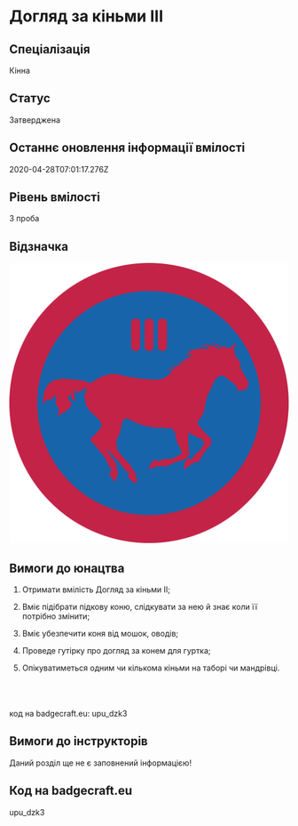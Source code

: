 # Догляд за кіньми III

## Спеціалізація

Кінна

## Статус

Затверджена

## Останнє оновлення інформації вмілості

2020-04-28T07:01:17.276Z

## Рівень вмілості

3 проба

## Відзначка

![Відзначка](../images/Dohliad_za_kinmy_III/_________________3.jpg)

## Вимоги до юнацтва

<div><ol><li><p>Отримати вмілість Догляд за кіньми ІІ;</p></li><li><p>Вміє підібрати підкову коню, слідкувати за нею й знає коли її потрібно змінити;</p></li><li><p>Вміє убезпечити коня від мошок, оводів;</p></li><li><p>Проведе гутірку про догляд за конем для гуртка;</p></li><li><p>Опікуватиметься одним чи кількома кіньми на таборі чи мандрівці.</p></li></ol><div><span><br><br><br></span>код на badgecraft.eu: upu_dzk3<br></div></div>

## Вимоги до інструкторів

Даний розділ ще не є заповнений інформацією!

## Код на badgecraft.eu

upu_dzk3